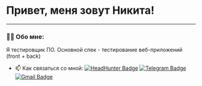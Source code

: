 # Привет, меня зовут Никита!

---

### 👨‍💻 Обо мне:

Я тестировщик ПО. Основной спек - тестирование веб-приложений (front + back)

- 📫 Как связаться со мной: [![HeadHunter Badge](https://img.shields.io/badge/-HeadHunter-red?style=flat&logo=HeadHunter&logoColor=white)](https://omsk.hh.ru/resume/e01594c2ff0ea5886e0039ed1f355652365852)  [![Telegram Badge](https://img.shields.io/badge/-@bybalesh-blue?style=flat&logo=Telegram&logoColor=white)](https://t.me/bybalesh) [![Gmail Badge](https://img.shields.io/badge/-Gmail-red?style=flat&logo=Gmail&logoColor=white)](mailto:bybalesh234@gmail.com)
